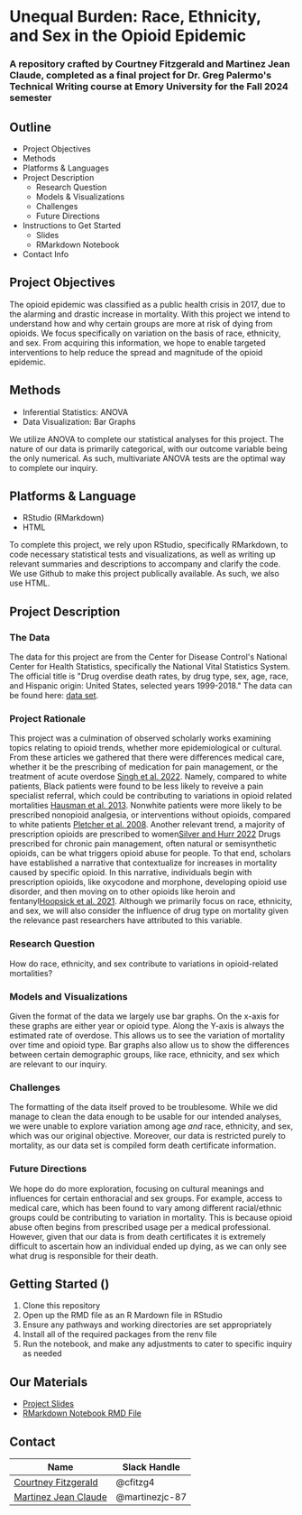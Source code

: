 # Unequal Burden: Race, Ethnicity, and Sex in the Opioid Epidemic
### A repository crafted by Courtney Fitzgerald and Martinez Jean Claude, completed as a final project for Dr. Greg Palermo's Technical Writing course at Emory University for the Fall 2024 semester

## Outline
  - Project Objectives
  - Methods
  - Platforms & Languages
  - Project Description
    - Research Question
    - Models & Visualizations
    - Challenges
    - Future Directions 
  - Instructions to Get Started
    - Slides
    - RMarkdown Notebook
  - Contact Info
    
## Project Objectives
The opioid epidemic was classified as a public health crisis in 2017, due to the alarming and drastic increase in mortality. With this project we intend to understand how and why certain groups are more at risk of dying from opioids. We focus specifically on variation on the basis of race, ethnicity, and sex. From acquiring this information, we hope to enable targeted interventions to help reduce the spread and magnitude of the opioid epidemic. 

## Methods
- Inferential Statistics: ANOVA
- Data Visualization: Bar Graphs
  
We utilize ANOVA to complete our statistical analyses for this project. The nature of our data is primarily categorical, with our outcome variable being the only numerical. As such, multivariate ANOVA tests are the optimal way to complete our inquiry. 

## Platforms & Language
- RStudio (RMarkdown)
- HTML
  
To complete this project, we rely upon RStudio, specifically RMarkdown, to code necessary statistical tests and visualizations, as well as writing up relevant summaries and descriptions to accompany and clarify the code. We use Github to make this project publically available. As such, we also use HTML. 


## Project Description 
### The Data
The data for this project are from the Center for Disease Control's National Center for Health Statistics, specifically the National Vital Statistics System. The official title is "Drug overdise death rates, by drug type, sex, age, race, and Hispanic origin: United States, selected years 1999-2018." The data can be found here: [data set](https://data.cdc.gov/NCHS/Drug-overdose-death-rates-by-drug-type-sex-age-rac/95ax-ymtc/about_data).

### Project Rationale
This project was a culmination of observed scholarly works examining topics relating to opioid trends, whether more epidemiological or cultural. From these articles we gathered that there were differences medical care, whether it be the prescribing of medication for pain management, or the treatment of acute overdose [Singh et al. 2022](). Namely, compared to white patients, Black patients were found to be less likely to reveive a pain specialist referral, which could be contributing to variations in opioid related mortalities [Hausman et al. 2013](). Nonwhite patients were more likely to be prescribed nonopioid analgesia, or interventions without opioids, compared to white patients [Pletcher et al. 2008](). Another relevant trend, a majority of prescription opioids are prescribed to women[Silver and Hurr 2022]() Drugs prescribed for chronic pain management, often natural or semisynthetic opioids, can be what triggers opioid abuse for people. To that end, scholars have established a narrative that contextualize for increases in mortality caused by specific opioid. In this narrative, individuals begin with prescription opioids, like oxycodone and morphone, developing opioid use disorder, and then moving on to other opioids like heroin and fentanyl[Hoopsick et al. 2021](). Although we primarily focus on race, ethnicity, and sex, we will also consider the influence of drug type on mortality given the relevance past researchers have attributed to this variable. 


### Research Question
How do race, ethnicity, and sex contribute to variations in opioid-related mortalities?

### Models and Visualizations 
Given the format of the data we largely use bar graphs. On the x-axis for these graphs are either year or opioid type. Along the Y-axis is always the estimated rate of overdose. This allows us to see the variation of mortality over time and opioid type. Bar graphs also allow us to show the differences between certain demographic groups, like race, ethnicity, and sex which are relevant to our inquiry. 

### Challenges
The formatting of the data itself proved to be troublesome. While we did manage to clean the data enough to be usable for our intended analyses, we were unable to explore variation among age *and* race, ethnicity, and sex, which was our original objective. Moreover, our data is restricted purely to mortality, as our data set is compiled form death certificate information. 

### Future Directions 
We hope do do more exploration, focusing on cultural meanings and influences for certain enthoracial and sex groups. For example, access to medical care, which has been found to vary among different racial/ethnic groups could be contributing to variation in mortality. This is because opioid abuse often begins from prescribed usage per a medical professional. However, given that our data is from death certificates it is extremely difficult to ascertain how an individual ended up dying, as we can only see what drug is responsible for their death.  


## Getting Started ()
1. Clone this repository
2. Open up the RMD file as an R Mardown file in RStudio
3. Ensure any pathways and working directories are set appropriately
4. Install all of the required packages from the renv file
5. Run the notebook, and make any adjustments to cater to specific inquiry as needed


## Our Materials
- [Project Slides](https://www.canva.com/design/DAGWwgKsRU0/UEzbEKhLenYhkhpB-mLa6g/edit?utm_content=DAGWwgKsRU0&utm_campaign=designshare&utm_medium=link2&utm_source=sharebutton)
- [RMarkdown Notebook RMD File](https://github.com/cfitzg4/Draft-QTM302W/blob/main/Shared%20Analysis.Rmd)


## Contact
|Name     |  Slack Handle   | 
|---------|-----------------|
|[Courtney Fitzgerald](https://github.com/[cfitzg4])| @cfitzg4        |
|[Martinez Jean Claude](https://github.com/[martinezjc-87]) | @martinezjc-87    |
